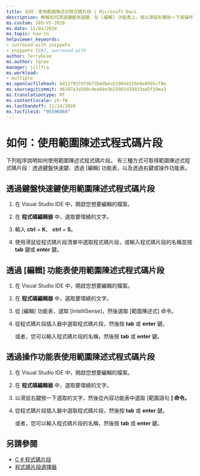 ```yaml
---
title: 如何：使用範圍陳述式程式碼片段 | Microsoft Docs
description: 瞭解如何透過鍵盤快速鍵、在 [編輯] 功能表上，或以滑鼠右鍵按一下或操作功能表來存取範圍程式碼片段。
ms.custom: SEO-VS-2020
ms.date: 11/04/2016
ms.topic: how-to
helpviewer_keywords:
- surround-with snippets
- snippets [C#], surround with
author: TerryGLee
ms.author: tglee
manager: jillfra
ms.workload:
- multiple
ms.openlocfilehash: bd117937979b73b4dbecb19844159e6e8995cf8e
ms.sourcegitcommit: d6207a3a590c9ea84e3b25981d39933ad5f19ea3
ms.translationtype: MT
ms.contentlocale: zh-TW
ms.lasthandoff: 11/24/2020
ms.locfileid: "95596868"
---
```

# <a name="how-to-use-surround-with-code-snippets"></a>如何：使用範圍陳述式程式碼片段

下列程序說明如何使用範圍陳述式程式碼片段。 有三種方式可取得範圍陳述式程式碼片段︰透過鍵盤快速鍵、透過 [編輯] 功能表，以及透過右鍵或操作功能表。

## <a name="to-use-surround-with-code-snippets-through-keyboard-shortcut"></a>透過鍵盤快速鍵使用範圍陳述式程式碼片段

1. 在 Visual Studio IDE 中，開啟您想要編輯的檔案。

1. 在 **程式碼編輯器** 中，選取要環繞的文字。

1. 輸入 **ctrl** + **K**、 **ctrl** + **S**。

1. 使用滑鼠從程式碼片段清單中選取程式碼片段，或輸入程式碼片段的名稱並按 **tab** 鍵或 **enter** 鍵。

## <a name="to-use-surround-with-code-snippets-through-the-edit-menu"></a>透過 [編輯] 功能表使用範圍陳述式程式碼片段

1. 在 Visual Studio IDE 中，開啟您想要編輯的檔案。

1. 在 **程式碼編輯器** 中，選取要環繞的文字。

1. 從 [編輯] 功能表，選取 [IntelliSense]，然後選取 [範圍陳述式] 命令。

1. 從程式碼片段插入器中選取程式碼片段，然後按 **tab** 或 **enter** 鍵。

     或者，您可以輸入程式碼片段的名稱，然後按 **tab** 或 **enter** 鍵。

## <a name="to-use-surround-with-code-snippets-through-the-context-menu"></a>透過操作功能表使用範圍陳述式程式碼片段

1. 在 Visual Studio IDE 中，開啟您想要編輯的檔案。

1. 在 **程式碼編輯器** 中，選取要環繞的文字。

1. 以滑鼠右鍵按一下選取的文字，然後從內容功能表中選取 [範圍語句 **] 命令。**

1. 從程式碼片段插入器中選取程式碼片段，然後按 **tab** 或 **enter** 鍵。

     或者，您可以輸入程式碼片段的名稱，然後按 **tab** 或 **enter** 鍵。

## <a name="see-also"></a>另請參閱

- [C # 程式碼片段](../ide/visual-csharp-code-snippets.md)
- [程式碼片段選擇器](../ide/reference/code-snippet-picker.md)
